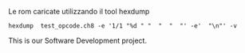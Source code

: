 Le rom caricate utilizzando il tool hexdump
```
hexdump  test_opcode.ch8 -e '1/1 "%d " "  "  "  "' -e'  "\n"' -v
```

This is our Software Development project.
